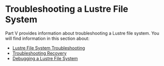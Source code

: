 # Troubleshooting a Lustre File System

Part V provides information about troubleshooting a Lustre file system. You will find information in this section about:

- [Lustre File System Troubleshooting](05.01-Lustre%20File%20System%20Troubleshooting.md)
- [Troubleshooting Recovery](05.02-Troubleshooting%20Recovery.md)
- [Debugging a Lustre File System](05.03-Debugging%20a%20Lustre%20File%20System.md)


